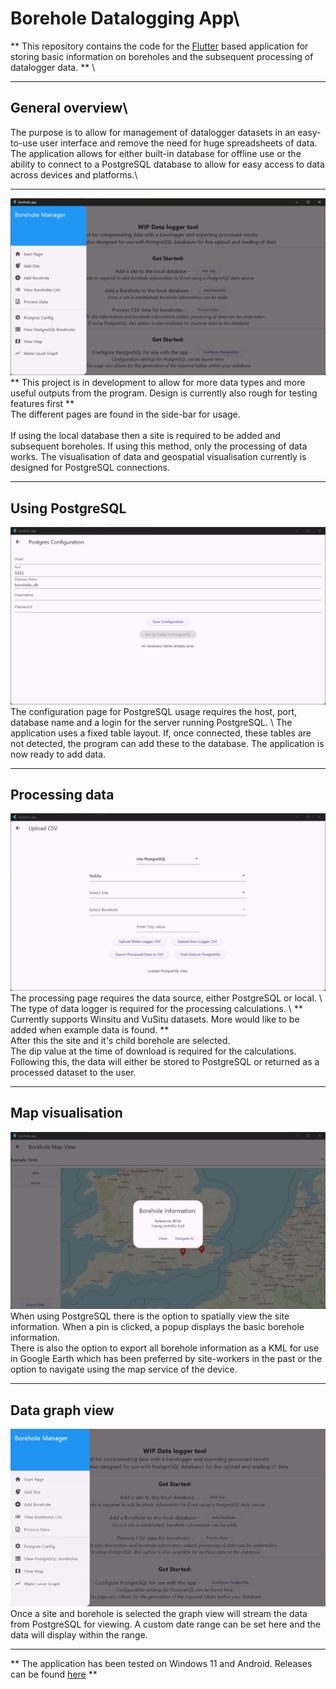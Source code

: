 # Borehole Datalogging App\
** This repository contains the code for the [Flutter](https://github.com/flutter/flutter) based application for storing basic information on boreholes and the subsequent processing of datalogger data. ** \

---

## General overview\
The purpose is to allow for management of datalogger datasets in an easy-to-use user interface and remove the need for huge spreadsheets of data.\
The application allows for either built-in database for offline use or the ability to connect to a PostgreSQL database to allow for easy access to data across devices and platforms.\

---

![Homepage](resources/homepage.png) \
** This project is in development to allow for more data types and more useful outputs from the program. Design is currently also rough for testing features first ** \
The different pages are found in the side-bar for usage.\
\
If using the local database then a site is required to be added and subsequent boreholes. If using this method, only the processing of data works. The visualisation of data and geospatial visualisation currently is designed for PostgreSQL connections.

---

## Using PostgreSQL
![PostgreSQL](resources/postgres_config.png) \
The configuration page for PostgreSQL usage requires the host, port, database name and a login for the server running PostgreSQL. \ 
The application uses a fixed table layout. If, once connected, these tables are not detected, the program can add these to the database. The application is now ready to add data.

---

## Processing data
![Processing](resources/process_page.png) \
The processing page requires the data source, either PostgreSQL or local. \ 
The type of data logger is required for the processing calculations. \ 
** Currently supports Winsitu and VuSitu datasets. More would like to be added when example data is found. ** \
After this the site and it's child borehole are selected. \
The dip value at the time of download is required for the calculations. Following this, the data will either be stored to PostgreSQL or returned as a processed dataset to the user.

---

## Map visualisation
![Map](resources/map_page.png) \
When using PostgreSQL there is the option to spatially view the site information. When a pin is clicked, a popup displays the basic borehole information. \
There is also the option to export all borehole information as a KML for use in Google Earth which has been preferred by site-workers in the past or the option to navigate using the map service of the device.

---

## Data graph view
![Data view](resources/view_data.gif) \
Once a site and borehole is selected the graph view will stream the data from PostgreSQL for viewing. A custom date range can be set here and the data will display within the range.

---

** The application has been tested on Windows 11 and Android. Releases can be found [here](https://github.com/Hbm1g18/Borehole-Datalogging-App/releases) **
